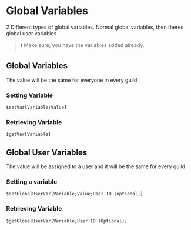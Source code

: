 # Global Variables

2 Different types of global variables. Normal global variables, then theres global user variables

> ❗ Make sure, you have the variables added already.

## Global Variables

The value will be the same for everyone in every guild

### Setting Variable

```text
$setVar[Variable;Value]
```

### Retrieving Variable

```text
$getVar[Variable]
```

## Global User Variables

The value will be assigned to a user and it will be the same for every guild

### Setting a variable

```text
$setGlobalUserVar[Variable;Value;User ID (optional)]
```

### Retrieving Variable

```text
$getGlobalUserVar[Variable;User ID (Optional)]
```


